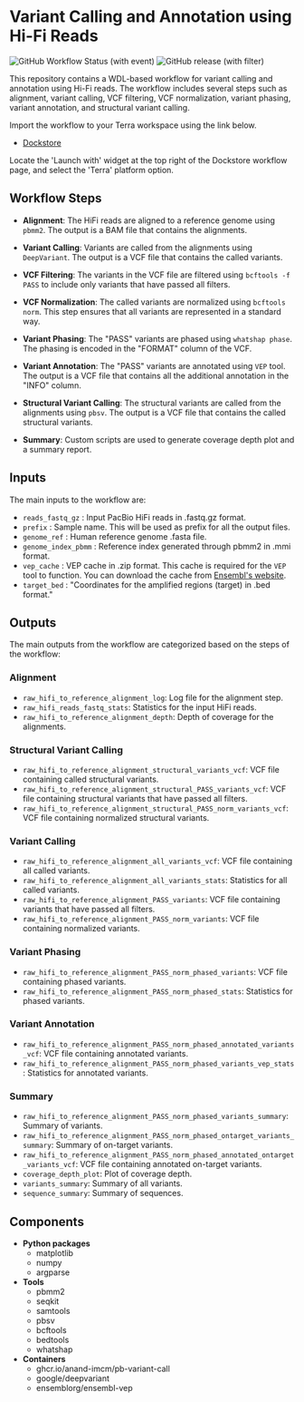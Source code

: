 # Variant Calling and Annotation using Hi-Fi Reads

![GitHub Workflow Status (with event)](https://img.shields.io/github/actions/workflow/status/anand-imcm/pb-variant-call/publish.yml)
![GitHub release (with filter)](https://img.shields.io/github/v/release/anand-imcm/pb-variant-call)


This repository contains a WDL-based workflow for variant calling and annotation using Hi-Fi reads. The workflow includes several steps such as alignment, variant calling, VCF filtering, VCF normalization, variant phasing, variant annotation, and structural variant calling.

Import the workflow to your Terra workspace using the link below.

- [Dockstore](https://dockstore.org/workflows/github.com/anand-imcm/pb-variant-call:main?tab=info)

Locate the 'Launch with' widget at the top right of the Dockstore workflow page, and select the 'Terra' platform option. 


## Workflow Steps

- **Alignment**: The HiFi reads are aligned to a reference genome using `pbmm2`. The output is a BAM file that contains the alignments.

- **Variant Calling**: Variants are called from the alignments using `DeepVariant`. The output is a VCF file that contains the called variants.

- **VCF Filtering**: The variants in the VCF file are filtered using `bcftools -f PASS` to include only variants that have passed all filters.

- **VCF Normalization**: The called variants are normalized using `bcftools norm`. This step ensures that all variants are represented in a standard way.

- **Variant Phasing**: The "PASS" variants are phased using `whatshap phase`. The phasing is encoded in the "FORMAT" column of the VCF.

- **Variant Annotation**: The "PASS" variants are annotated using `VEP` tool. The output is a VCF file that contains all the additional annotation in the "INFO" column.

- **Structural Variant Calling**: The structural variants are called from the alignments using `pbsv`. The output is a VCF 
file that contains the called structural variants.

- **Summary**: Custom scripts are used to generate coverage depth plot and a summary report.

## Inputs

The main inputs to the workflow are:

- `reads_fastq_gz` : Input PacBio HiFi reads in .fastq.gz format.
- `prefix` : Sample name. This will be used as prefix for all the output files.
- `genome_ref` : Human reference genome .fasta file.
- `genome_index_pbmm` : Reference index generated through pbmm2 in .mmi format.
- `vep_cache` : VEP cache in .zip format. This cache is required for the `VEP` tool to function. You can download the cache from [Ensembl's website](https://www.ensembl.org/info/docs/tools/vep/script/vep_cache.html#cache).
- `target_bed` : "Coordinates for the amplified regions (target) in .bed format."

## Outputs

The main outputs from the workflow are categorized based on the steps of the workflow:

### Alignment

- `raw_hifi_to_reference_alignment_log`: Log file for the alignment step.
- `raw_hifi_reads_fastq_stats`: Statistics for the input HiFi reads.
- `raw_hifi_to_reference_alignment_depth`: Depth of coverage for the alignments.

### Structural Variant Calling

- `raw_hifi_to_reference_alignment_structural_variants_vcf`: VCF file containing called structural variants.
- `raw_hifi_to_reference_alignment_structural_PASS_variants_vcf`: VCF file containing structural variants that have passed all filters.
- `raw_hifi_to_reference_alignment_structural_PASS_norm_variants_vcf`: VCF file containing normalized structural variants.

### Variant Calling

- `raw_hifi_to_reference_alignment_all_variants_vcf`: VCF file containing all called variants.
- `raw_hifi_to_reference_alignment_all_variants_stats`: Statistics for all called variants.
- `raw_hifi_to_reference_alignment_PASS_variants`: VCF file containing variants that have passed all filters.
- `raw_hifi_to_reference_alignment_PASS_norm_variants`: VCF file containing normalized variants.

### Variant Phasing

- `raw_hifi_to_reference_alignment_PASS_norm_phased_variants`: VCF file containing phased variants.
- `raw_hifi_to_reference_alignment_PASS_norm_phased_stats`: Statistics for phased variants.

### Variant Annotation

- `raw_hifi_to_reference_alignment_PASS_norm_phased_annotated_variants_vcf`: VCF file containing annotated variants.
- `raw_hifi_to_reference_alignment_PASS_norm_phased_variants_vep_stats`: Statistics for annotated variants.

### Summary

- `raw_hifi_to_reference_alignment_PASS_norm_phased_variants_summary`: Summary of variants.
- `raw_hifi_to_reference_alignment_PASS_norm_phased_ontarget_variants_summary`: Summary of on-target variants.
- `raw_hifi_to_reference_alignment_PASS_norm_phased_annotated_ontarget_variants_vcf`: VCF file containing annotated on-target variants.
- `coverage_depth_plot`: Plot of coverage depth.
- `variants_summary`: Summary of all variants.
- `sequence_summary`: Summary of sequences.

## Components

- **Python packages**
  - matplotlib
  - numpy
  - argparse
- **Tools**
  - pbmm2
  - seqkit
  - samtools
  - pbsv
  - bcftools
  - bedtools
  - whatshap
- **Containers**
  - ghcr.io/anand-imcm/pb-variant-call
  - google/deepvariant
  - ensemblorg/ensembl-vep